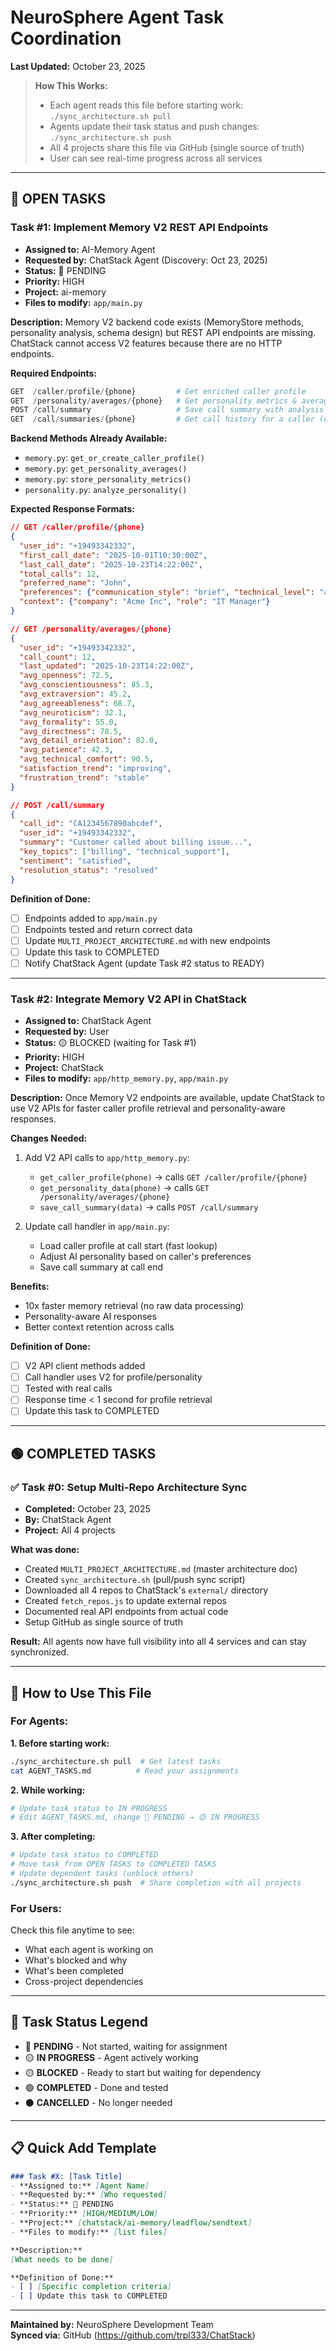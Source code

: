 # NeuroSphere Agent Task Coordination
**Last Updated:** October 23, 2025

> **How This Works:**
> - Each agent reads this file before starting work: `./sync_architecture.sh pull`
> - Agents update their task status and push changes: `./sync_architecture.sh push`
> - All 4 projects share this file via GitHub (single source of truth)
> - User can see real-time progress across all services

---

## 🔴 OPEN TASKS

### Task #1: Implement Memory V2 REST API Endpoints
- **Assigned to:** AI-Memory Agent
- **Requested by:** ChatStack Agent (Discovery: Oct 23, 2025)
- **Status:** 🔴 PENDING
- **Priority:** HIGH
- **Project:** ai-memory
- **Files to modify:** `app/main.py`

**Description:**
Memory V2 backend code exists (MemoryStore methods, personality analysis, schema design) but REST API endpoints are missing. ChatStack cannot access V2 features because there are no HTTP endpoints.

**Required Endpoints:**
```python
GET  /caller/profile/{phone}         # Get enriched caller profile
GET  /personality/averages/{phone}   # Get personality metrics & averages
POST /call/summary                   # Save call summary with analysis
GET  /call/summaries/{phone}         # Get call history for a caller (optional)
```

**Backend Methods Already Available:**
- `memory.py`: `get_or_create_caller_profile()`
- `memory.py`: `get_personality_averages()`
- `memory.py`: `store_personality_metrics()`
- `personality.py`: `analyze_personality()`

**Expected Response Formats:**

```json
// GET /caller/profile/{phone}
{
  "user_id": "+19493342332",
  "first_call_date": "2025-10-01T10:30:00Z",
  "last_call_date": "2025-10-23T14:22:00Z",
  "total_calls": 12,
  "preferred_name": "John",
  "preferences": {"communication_style": "brief", "technical_level": "advanced"},
  "context": {"company": "Acme Inc", "role": "IT Manager"}
}

// GET /personality/averages/{phone}
{
  "user_id": "+19493342332",
  "call_count": 12,
  "last_updated": "2025-10-23T14:22:00Z",
  "avg_openness": 72.5,
  "avg_conscientiousness": 85.3,
  "avg_extraversion": 45.2,
  "avg_agreeableness": 68.7,
  "avg_neuroticism": 32.1,
  "avg_formality": 55.0,
  "avg_directness": 78.5,
  "avg_detail_orientation": 82.0,
  "avg_patience": 42.3,
  "avg_technical_comfort": 90.5,
  "satisfaction_trend": "improving",
  "frustration_trend": "stable"
}

// POST /call/summary
{
  "call_id": "CA1234567890abcdef",
  "user_id": "+19493342332",
  "summary": "Customer called about billing issue...",
  "key_topics": ["billing", "technical_support"],
  "sentiment": "satisfied",
  "resolution_status": "resolved"
}
```

**Definition of Done:**
- [ ] Endpoints added to `app/main.py`
- [ ] Endpoints tested and return correct data
- [ ] Update `MULTI_PROJECT_ARCHITECTURE.md` with new endpoints
- [ ] Update this task to COMPLETED
- [ ] Notify ChatStack Agent (update Task #2 status to READY)

---

### Task #2: Integrate Memory V2 API in ChatStack
- **Assigned to:** ChatStack Agent
- **Requested by:** User
- **Status:** 🟡 BLOCKED (waiting for Task #1)
- **Priority:** HIGH
- **Project:** ChatStack
- **Files to modify:** `app/http_memory.py`, `app/main.py`

**Description:**
Once Memory V2 endpoints are available, update ChatStack to use V2 APIs for faster caller profile retrieval and personality-aware responses.

**Changes Needed:**
1. Add V2 API calls to `app/http_memory.py`:
   - `get_caller_profile(phone)` → calls `GET /caller/profile/{phone}`
   - `get_personality_data(phone)` → calls `GET /personality/averages/{phone}`
   - `save_call_summary(data)` → calls `POST /call/summary`

2. Update call handler in `app/main.py`:
   - Load caller profile at call start (fast lookup)
   - Adjust AI personality based on caller's preferences
   - Save call summary at call end

**Benefits:**
- 10x faster memory retrieval (no raw data processing)
- Personality-aware AI responses
- Better context retention across calls

**Definition of Done:**
- [ ] V2 API client methods added
- [ ] Call handler uses V2 for profile/personality
- [ ] Tested with real calls
- [ ] Response time < 1 second for profile retrieval
- [ ] Update this task to COMPLETED

---

## 🟢 COMPLETED TASKS

### ✅ Task #0: Setup Multi-Repo Architecture Sync
- **Completed:** October 23, 2025
- **By:** ChatStack Agent
- **Project:** All 4 projects

**What was done:**
- Created `MULTI_PROJECT_ARCHITECTURE.md` (master architecture doc)
- Created `sync_architecture.sh` (pull/push sync script)
- Downloaded all 4 repos to ChatStack's `external/` directory
- Created `fetch_repos.js` to update external repos
- Documented real API endpoints from actual code
- Setup GitHub as single source of truth

**Result:** All agents now have full visibility into all 4 services and can stay synchronized.

---

## 📝 How to Use This File

### **For Agents:**

**1. Before starting work:**
```bash
./sync_architecture.sh pull  # Get latest tasks
cat AGENT_TASKS.md          # Read your assignments
```

**2. While working:**
```bash
# Update task status to IN PROGRESS
# Edit AGENT_TASKS.md, change 🔴 PENDING → 🟡 IN PROGRESS
```

**3. After completing:**
```bash
# Update task status to COMPLETED
# Move task from OPEN TASKS to COMPLETED TASKS
# Update dependent tasks (unblock others)
./sync_architecture.sh push  # Share completion with all projects
```

### **For Users:**

Check this file anytime to see:
- What each agent is working on
- What's blocked and why
- What's been completed
- Cross-project dependencies

---

## 🎯 Task Status Legend

- 🔴 **PENDING** - Not started, waiting for assignment
- 🟡 **IN PROGRESS** - Agent actively working
- 🟡 **BLOCKED** - Ready to start but waiting for dependency
- 🟢 **COMPLETED** - Done and tested
- ⚫ **CANCELLED** - No longer needed

---

## 📋 Quick Add Template

```markdown
### Task #X: [Task Title]
- **Assigned to:** [Agent Name]
- **Requested by:** [Who requested]
- **Status:** 🔴 PENDING
- **Priority:** [HIGH/MEDIUM/LOW]
- **Project:** [chatstack/ai-memory/leadflow/sendtext]
- **Files to modify:** [list files]

**Description:**
[What needs to be done]

**Definition of Done:**
- [ ] [Specific completion criteria]
- [ ] Update this task to COMPLETED
```

---

**Maintained by:** NeuroSphere Development Team  
**Synced via:** GitHub (https://github.com/trpl333/ChatStack)
